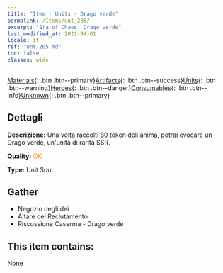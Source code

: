 ```yaml
---
title: "Item - Units - Drago verde"
permalink: /Items/unt_205/
excerpt: "Era of Chaos  Drago verde"
last_modified_at: 2021-04-01
locale: it
ref: "unt_205.md"
toc: false
classes: wide
---
```

 [Materials](/it/Items/){: .btn .btn--primary}[Artifacts](/it/Items/Artifacts/){: .btn .btn--success}[Units](/it/Items/Units/){: .btn .btn--warning}[Heroes](/it/Items/Heroes/){: .btn .btn--danger}[Consumables](/it/Items/Consumables/){: .btn .btn--info}[Unknown](/it/Items/Unknown/){: .btn .btn--primary}

## Dettagli
 **Descrizione:** Una volta raccolti 80 token dell'anima, potrai evocare un Drago verde, un'unità di rarità SSR.

 **Quality:** <span style="color: #FF8C00">OK</span>

 **Type:** Unit Soul

## Gather

*    Negozio degli dei 
*    Altare del Reclutamento 
*    Riscossione Caserma - Drago verde 

## This item contains:

  None

